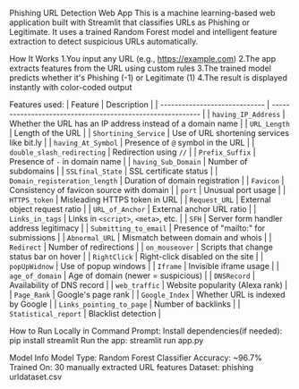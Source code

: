 Phishing URL Detection Web App
This is a machine learning-based web application built with Streamlit that classifies URLs as Phishing or Legitimate. 
It uses a trained Random Forest model and intelligent feature extraction to detect suspicious URLs automatically.

How It Works
1.You input any URL (e.g., https://example.com)
2.The app extracts features from the URL using custom rules
3.The trained model predicts whether it's Phishing (-1) or Legitimate (1)
4.The result is displayed instantly with color-coded output

Features used:
| Feature                       | Description                                                |
| ----------------------------- | ---------------------------------------------------------- |
| `having_IP_Address`           | Whether the URL has an IP address instead of a domain name |
| `URL_Length`                  | Length of the URL                                          |
| `Shortining_Service`          | Use of URL shortening services like bit.ly                 |
| `having_At_Symbol`            | Presence of `@` symbol in the URL                          |
| `double_slash_redirecting`    | Redirection using `//`                                     |
| `Prefix_Suffix`               | Presence of `-` in domain name                             |
| `having_Sub_Domain`           | Number of subdomains                                       |
| `SSLfinal_State`              | SSL certificate status                                     |
| `Domain_registeration_length` | Duration of domain registration                            |
| `Favicon`                     | Consistency of favicon source with domain                  |
| `port`                        | Unusual port usage                                         |
| `HTTPS_token`                 | Misleading HTTPS token in URL                              |
| `Request_URL`                 | External object request ratio                              |
| `URL_of_Anchor`               | External anchor URL ratio                                  |
| `Links_in_tags`               | Links in `<script>`, `<meta>`, etc.                        |
| `SFH`                         | Server form handler address legitimacy                     |
| `Submitting_to_email`         | Presence of "mailto:" for submissions                      |
| `Abnormal_URL`                | Mismatch between domain and whois                          |
| `Redirect`                    | Number of redirections                                     |
| `on_mouseover`                | Scripts that change status bar on hover                    |
| `RightClick`                  | Right-click disabled on the site                           |
| `popUpWidnow`                 | Use of popup windows                                       |
| `Iframe`                      | Invisible iframe usage                                     |
| `age_of_domain`               | Age of domain (newer = suspicious)                         |
| `DNSRecord`                   | Availability of DNS record                                 |
| `web_traffic`                 | Website popularity (Alexa rank)                            |
| `Page_Rank`                   | Google's page rank                                         |
| `Google_Index`                | Whether URL is indexed by Google                           |
| `Links_pointing_to_page`      | Number of backlinks                                        |
| `Statistical_report`          | Blacklist detection                                        |


How to Run Locally in Command Prompt: 
Install dependencies(if needed):
pip install streamlit
Run the app:
streamlit run app.py

Model Info
Model Type: Random Forest Classifier
Accuracy: ~96.7%
Trained On: 30 manually extracted URL features
Dataset: phishing urldataset.csv

